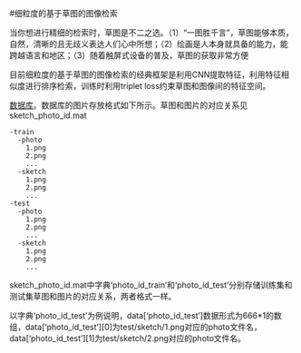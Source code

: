 #细粒度的基于草图的图像检索

当你想进行精细的检索时，草图是不二之选。（1）“一图胜千言”，草图能够本质，自然，清晰的且无歧义表达人们心中所想；（2）绘画是人本身就具备的能力，能跨越语言和地区；（3）随着触屏式设备的普及，草图的获取非常方便

目前细粒度的基于草图的图像检索的经典框架是利用CNN提取特征，利用特征相似度进行排序检索，训练时利用triplet loss约束草图和图像间的特征空间。

[数据库](https://pan.baidu.com/s/1b1W1JnzjIZcOeMMdip-BLg?pwd=qn5v)。数据库的图片存放格式如下所示。草图和图片的对应关系见sketch_photo_id.mat
```
-train
  -photo
    1.png
    2.png
    ...
  -sketch
    1.png
    2.png
    ...
-test
  -photo
    1.png
    2.png
    ...
  -sketch
    1.png
    2.png
    ...
```
sketch_photo_id.mat中字典‘photo_id_train’和‘photo_id_test’分别存储训练集和测试集草图和图片的对应关系，两者格式一样。

以字典‘photo_id_test’为例说明，data[‘photo_id_test’]数据形式为666*1的数组，data[‘photo_id_test’][0]为test/sketch/1.png对应的photo文件名，data[‘photo_id_test’][1]为test/sketch/2.png对应的photo文件名。
